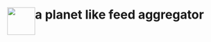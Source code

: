 <img src="https://raw.github.com/hennevogel/charon/master/app/assets/images/charon_logo.png" width="64px" style="float:left;"> a planet like feed aggregator
======================================

